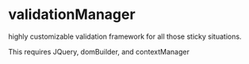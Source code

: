 validationManager
=================

highly customizable validation framework for all those sticky situations.

This requires JQuery, domBuilder, and contextManager
